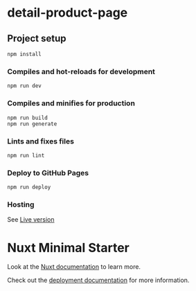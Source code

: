 # detail-product-page

## Project setup
```
npm install
```

### Compiles and hot-reloads for development
```
npm run dev
```

### Compiles and minifies for production
```
npm run build
npm run generate
```

### Lints and fixes files
```
npm run lint
```

### Deploy to GitHub Pages
```
npm run deploy
```

### Hosting
See [Live version](https://evidens2150.github.io/detail-product-page/)

# Nuxt Minimal Starter

Look at the [Nuxt documentation](https://nuxt.com/docs/getting-started/introduction) to learn more.

Check out the [deployment documentation](https://nuxt.com/docs/getting-started/deployment) for more information.

